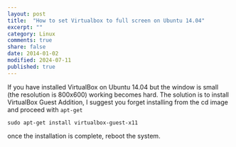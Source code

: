 ```yaml
---
layout: post
title:  "How to set Virtualbox to full screen on Ubuntu 14.04"
excerpt: ""
category: Linux
comments: true
share: false
date: 2014-01-02
modified: 2024-07-11
published: true
---
```



If you have installed VirtualBox on Ubuntu 14.04 but the window is small (the resolution is 800x600) working becomes hard. 
The solution is to install VirtualBox Guest Addition, I suggest you forget installing from the cd image and proceed with `apt-get`

```
sudo apt-get install virtualbox-guest-x11
```

once the installation is complete, reboot the system.
